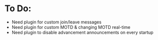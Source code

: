 # To Do:

- Need plugin for custom join/leave messages
- Need plugin for custom MOTD & changing MOTD real-time
- Need plugin to disable advancement announcements on every startup
